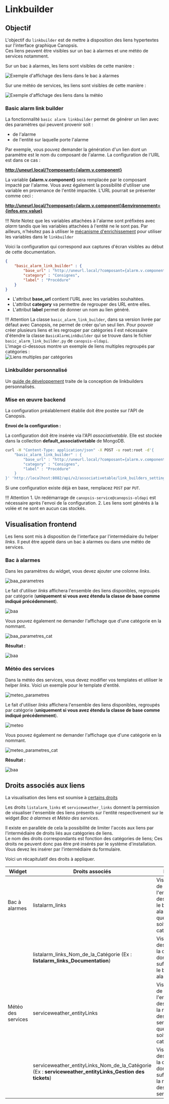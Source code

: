 # Linkbuilder

## Objectif

L'objectif du `linkbuilder` est de mettre à disposition des liens hypertextes sur l'interface graphique Canopsis.  
Ces liens peuvent être visibles sur un bac à alarmes et une météo de services notamment.

Sur un bac à alarmes, les liens sont visibles de cette manière :

![Exemple d'affichage des liens dans le bac à alarmes](img/affichage-link-bac.png)

Sur une météo de services, les liens sont visibles de cette manière :

![Exemple d'affichage des liens dans la météo](img/affichage-link-meteo.png)

### Basic alarm link builder

La fonctionnalité `basic alarm linkbuilder` permet de générer un lien avec des paramètres qui peuvent provenir soit :

* de l'alarme
* de l'entité sur laquelle porte l'alarme

Par exemple, vous pouvez demander la génération d'un lien dont un paramètre est le nom du composant de l'alarme. La configuration de l'URL est dans ce cas :

**http://uneurl.local/?composant={alarm.v.component}**

La variable **{alarm.v.component}** sera remplacée par le composant impacté par l'alarme. Vous avez également la possibilité d'utiliser une variable en provenance de l'entité impactée. L'URL pourrait se présenter comme ceci :

**http://uneurl.local/?composant={alarm.v.component}&environnement={infos.env.value}**

!!! Note
    Notez que les variables attachées à l'alarme sont préfixées avec *alarm* tandis que les variables attachées à l'entité ne le sont pas.
    Par ailleurs, n'hésitez pas à utiliser le [mécanisme d'enrichissement](../../guide-utilisation/menu-exploitation/filtres-evenements.md) pour utiliser les variables dans le `linkbuilder`

Voici la configuration qui correspond aux captures d'écran visibles au début de cette documentation.

```json
{
    "basic_alarm_link_builder" : {
        "base_url" : "http://uneurl.local/?composant={alarm.v.component}&environnement={infos.env.value}",
        "category" : "Consignes",
        "label" : "Procédure"
    }
}
```

* L'attribut **base_url** contient l'URL avec les variables souhaitées.  
* L'attribut **category** va permettre de regrouper des URL entre elles.
* L'attribut **label** permet de donner un nom au lien généré.

!!! Attention
    La classe `basic_alarm_link_builder`, dans sa version livrée par défaut avec Canopsis, ne permet de créer qu'un seul lien.
    Pour pouvoir créer plusieurs liens et les regrouper par catégories il est nécessaire d'étendre la classe `BasicAlarmLinkBuilder` qui se trouve dans le fichier `basic_alarm_link_builder.py` de `canopsis-oldapi`.  
    L'image ci-dessous montre un exemple de liens multiples regroupés par catégories :  
    ![Liens multiples par catégories](img/baa.png)

### Linkbuilder personnalisé

Un [guide de développement](../../guide-developpement/linkbuilder/index.md)
traite de la conception de linkbuilders personnalisés.

### Mise en œuvre backend

La configuration préalablement établie doit être postée sur l'API de Canopsis.

**Envoi de la configuration :**

La configuration doit être insérée via l'API *associativetable*. Elle est stockée dans la collection **default_associativetable** de MongoDB.

```sh
curl -H "Content-Type: application/json" -X POST -u root:root -d'{
    "basic_alarm_link_builder" : {
        "base_url" : "http://uneurl.local/?composant={alarm.v.component}&environnement={infos.env.value}",
        "category" : "Consignes",
        "label" : "Procédure"
    }
}' 'http://localhost:8082/api/v2/associativetable/link_builders_settings'
```

Si une configuration existe déjà en base, remplacez `POST` par `PUT`.

!!! Attention
    1. Un redémarrage de `canopsis-service@canopsis-oldapi` est nécessaire après l'envoi de la configuration.
    2. Les liens sont générés à la volée et ne sont en aucun cas stockés.

## Visualisation frontend

Les liens sont mis à disposition de l'interface par l'intermédiaire du helper *links*. Il peut être appelé dans un bac à alarmes ou dans une météo de services.  

### Bac à alarmes

Dans les paramètres du widget, vous devez ajouter une colonne *links*.  

![baa_parametres](img/baa_parametres.png)

Le fait d'utiliser *links* affichera l'ensemble des liens disponibles, regroupés par catégorie (**uniquement si vous avez étendu la classe de base comme indiqué précédemment**).  

![baa](img/baa.png)

Vous pouvez également ne demander l'affichage que d'une catégorie en la nommant.  

![baa_parametres_cat](img/baa_parametres_cat.png)

**Résultat :**

![baa](img/baa_cat.png)

### Météo des services

Dans la météo des services, vous devez modifier vos templates et utiliser le helper *links*. Voici un exemple pour le template d'entité.  

![meteo_parametres](img/meteo_parametres.png)

Le fait d'utiliser *links* affichera l'ensemble des liens disponibles, regroupés par catégorie (**uniquement si vous avez étendu la classe de base comme indiqué précédemment**).  

![meteo](img/meteo.png)

Vous pouvez également ne demander l'affichage que d'une catégorie en la nommant.  

![meteo_parametres_cat](img/meteo_parametres_cat.png)

**Résultat :**

![baa](img/meteo_cat.png)

## Droits associés aux liens

La visualisation des liens est soumise à [certains droits](#droits-associes-aux-liens)

Les droits `listalarm_links` et `serviceweather_links` donnent la permission de visualiser l'ensemble des liens présents sur l'entité respectivement sur le widget *Bac à alarmes* et *Météo des services*.  

Il existe en parallèle de cela la possibilité de limiter l'accès aux liens par l'intermédiaire de droits liés aux catégories de liens.  
Le nom des droits correspondants est fonction des catégories de liens; Ces droits ne peuvent donc pas être pré insérés par le système d'installation. Vous devez les insérer par l'intermédiaire du formulaire.  

Voici un récapitulatif des droits à appliquer.  


| Widget             | Droits associés                                              | Portée                                                       |
| ------------------ | ------------------------------------------------------------ | ------------------------------------------------------------ |
| Bac à alarmes      | listalarm_links                                              | Visualisation de l'ensemble des liens sur le bac à alarmes, quelle que soit la catégorie |
|                    | listalarm_links_Nom_de_la_Catégorie  (Ex : **listalarm_links_Documentation**) | Visualisation des liens de la catégorie donnée en suffixe (sur le bac à alarmes) |
| Météo des services | serviceweather_entityLinks                                   | Visualisation de l'ensemble des liens sur la météo des services, quelle que soit la catégorie |
|                    | serviceweather_entityLinks_Nom_de_la_Catégorie (Ex : **serviceweather_entityLinks_Gestion des tickets**) | Visualisation des liens de la catégorie donnée en suffixe (sur la météo des services) |
